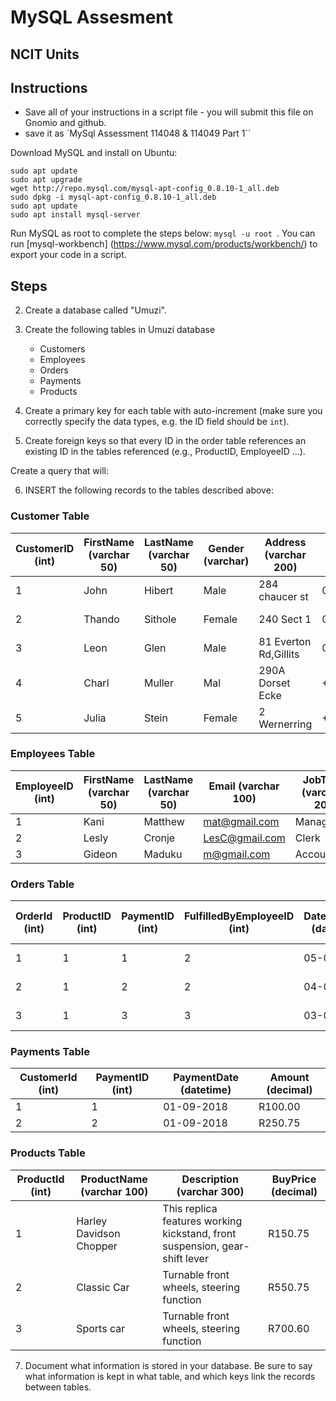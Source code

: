 
# MySQL Assesment

## NCIT Units

## Instructions
- Save all of your instructions in a script file - you will submit this file on Gnomio and github.
- save it as `MySql Assessment 114048 & 114049 Part 1``

Download MySQL and install on Ubuntu:

```
sudo apt update
sudo apt upgrade
wget http://repo.mysql.com/mysql-apt-config_0.8.10-1_all.deb
sudo dpkg -i mysql-apt-config_0.8.10-1_all.deb
sudo apt update
sudo apt install mysql-server

```

 Run MySQL as root to complete the steps below: `mysql -u root `. You can run [mysql-workbench] (https://www.mysql.com/products/workbench/) to export your code in a script.

## Steps

2. Create a database called "Umuzi".

3. Create the following tables in Umuzi database
    - Customers
    - Employees
    - Orders
    - Payments
    - Products

4. Create a primary key for each table with auto-increment (make sure you correctly specify the data types, e.g. the ID field should be `int`).

5. Create foreign keys so that every ID in the order table references an existing ID in the tables referenced (e.g., ProductID, EmployeeID ...).

Create a query that will:

6. INSERT the following records to the tables described above:

### Customer Table

| CustomerID (int) | FirstName (varchar 50) | LastName (varchar 50) | Gender (varchar) | Address (varchar 200) | Phone (int 10) | Email (varchar 100) | City (varchar 20)| Country (varchar 50)|
| --- | --- | --- | --- | --- | --- | --- | --- | --- |
| 1	| John | Hibert | Male | 284 chaucer st| 084789657| john@gmail.com | Johannesburg | South Africa  |
| 2 | Thando | Sithole | Female | 240 Sect 1 | 0794445584 | thando@gmail.com | Cape Town | South Africa |
| 3 | Leon | Glen | Male | 81 Everton Rd,Gillits | 0820832830 | Leon@gmail.com | Durban | South Africa |
| 4 | Charl | Muller | Mal | 290A Dorset Ecke | +44856872553 | Charl.muller@yahoo.com | Berlin | Germany |
| 5 | Julia | Stein | Female | 2 Wernerring | +448672445058 | Js234@yahoo.com | Frankfurt | Germany |



### Employees Table

| EmployeeID (int) | FirstName (varchar 50) | LastName (varchar 50) |  Email (varchar 100) |  JobTitle (varchar 20) |
| --- | --- | --- | --- | --- |  
| 1 | Kani | Matthew | mat@gmail.com | Manager |
| 2 | Lesly | Cronje | LesC@gmail.com | Clerk |  
| 3 | Gideon | Maduku | m@gmail.com | Accountant |


### Orders Table

| OrderId (int) | ProductID (int) | PaymentID (int) | FulfilledByEmployeeID  (int) | DateRequired (datetime) | DateShipped (datetime) | Status (varchar 20) |  
| --- | --- | --- | --- |--- | --- |  --- |  
| 1  | 1  | 1  | 2  | 05-09-2018 | 02-09-2018 | Not shipped |
| 2  | 1  | 2  | 2  | 04-09-2018 | 03-09-2018 | Shipped |  
| 3  | 1  | 3  | 3  | 03-09-2018 | 02-09-2018 | Not shipped |  

### Payments Table

| CustomerId (int) | PaymentID (int) | PaymentDate (datetime) | Amount (decimal) |    
| --- | --- | --- | --- |   
| 1 | 1 | 01-09-2018 | R100.00 |  
| 2 | 2 | 01-09-2018 | R250.75 |  

### Products Table

| ProductId (int) | ProductName (varchar 100) | Description (varchar 300) | BuyPrice (decimal) |  
| --- | --- | --- | --- |  
| 1 | Harley Davidson Chopper | This replica features working kickstand, front suspension, gear-shift lever | R150.75 |
| 2 | Classic Car | Turnable front wheels, steering function | R550.75 |  
| 3 | Sports car | Turnable front wheels, steering function | R700.60 |

7. Document what information is stored in your database. Be sure to say what information is kept in what table, and which keys link the records between tables.
